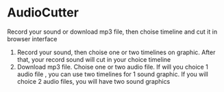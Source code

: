 # AudioCutter
Record your sound or download mp3 file, then choise timeline and cut it in browser interface

1) Record your sound, then choise one or two timelines on graphic. After that, your record sound will cut in your choice timeline
2) Download mp3 file. Choise one or two audio file. If will you choice 1 audio file , you can use two timelines for 1 sound graphic.
   If you will choice 2 audio files, you will have two sound graphics
